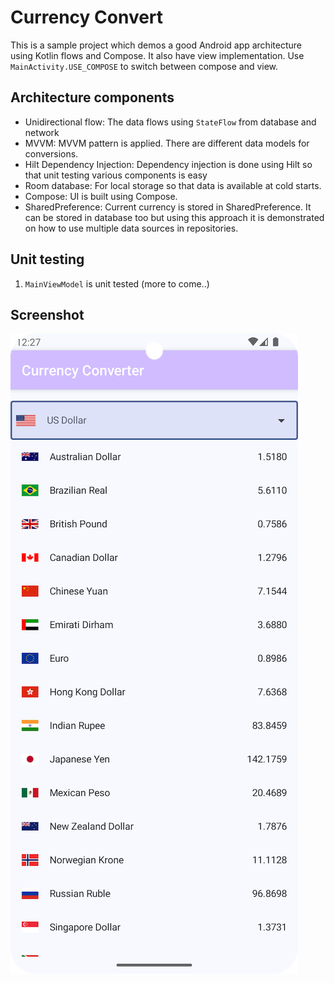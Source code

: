 # Currency Convert

This is a sample project which demos a good Android app architecture using Kotlin flows and Compose. It also have view implementation. Use `MainActivity.USE_COMPOSE` to switch between compose and view.

## Architecture components

* Unidirectional flow: The data flows using `StateFlow` from database and network
* MVVM: MVVM pattern is applied. There are different data models for conversions.
* Hilt Dependency Injection: Dependency injection is done using Hilt so that unit testing various components is easy
* Room database: For local storage so that data is available at cold starts.
* Compose: UI is built using Compose.
* SharedPreference: Current currency is stored in SharedPreference. It can be stored in database too but using this approach it is demonstrated on how to use multiple data sources in repositories. 

## Unit testing

1. `MainViewModel` is unit tested (more to come..)

## Screenshot
![Screenshot](resources/screenshot.png)
